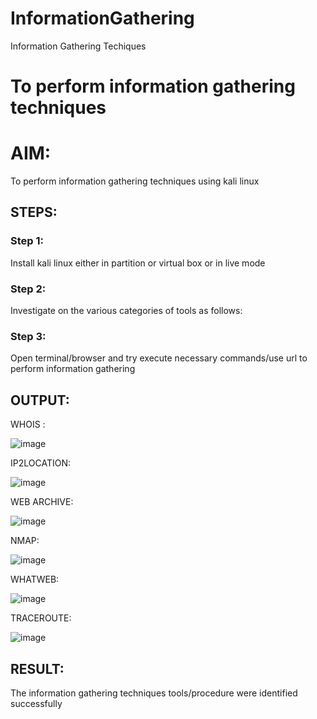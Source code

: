 # InformationGathering
Information Gathering Techiques

# To perform information gathering techniques

# AIM:

To perform information gathering techniques using kali linux 

## STEPS:

### Step 1:

Install kali linux either in partition or virtual box or in live mode

### Step 2:

Investigate on the various categories of tools as follows:

### Step 3:
Open terminal/browser and try execute necessary commands/use url to perform information gathering


## OUTPUT:

WHOIS :

![image](https://github.com/user-attachments/assets/58957d2c-45c0-4641-a939-888327e7ccd2)

IP2LOCATION:

![image](https://github.com/user-attachments/assets/a057d402-143e-4cd4-81f0-b4caf55ebbdf)

WEB ARCHIVE:

![image](https://github.com/user-attachments/assets/5388abd0-8fd9-4d1c-bb54-8cb4fb84589b)

NMAP:

![image](https://github.com/user-attachments/assets/8ba3d03d-4d79-4c3e-860b-bbadd187f83d)

WHATWEB:

![image](https://github.com/user-attachments/assets/84affe7d-2052-4991-b089-815f2a21f655)

TRACEROUTE:

![image](https://github.com/user-attachments/assets/fc7b915d-ea33-494c-924c-c3e3759cd45e)

## RESULT:
The information gathering techniques tools/procedure were  identified successfully
